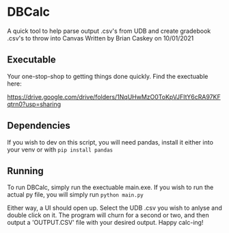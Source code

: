# DBCalc
A quick tool to help parse output .csv's from UDB and create gradebook .csv's to throw into Canvas
Written by Brian Caskey on 10/01/2021

## Executable
Your one-stop-shop to getting things done quickly. Find the exectuable here: 

https://drive.google.com/drive/folders/1NqUHwMzO0ToKpVJFItY6cRA97KFqtrn0?usp=sharing

## Dependencies
If you wish to dev on this script, you will need pandas, install it either into your venv or with 
`
pip install pandas
`

## Running
To run DBCalc, simply run the exectuable main.exe. If you wish to run the actual py file, you will simply run 
`
python main.py
`

Either way, a UI should open up. Select the UDB .csv you wish to anlyse and double click on it. The program will churn for a second or two, and then output a 'OUTPUT.CSV' file with your desired output. Happy calc-ing!
